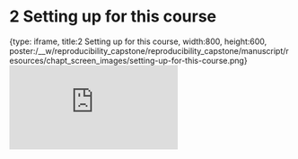 # 2 Setting up for this course
 
{type: iframe, title:2 Setting up for this course, width:800, height:600, poster:/__w/reproducibility_capstone/reproducibility_capstone/manuscript/resources/chapt_screen_images/setting-up-for-this-course.png}
![](https://hutchdatascience.org/reproducibility_capstone/setting-up-for-this-course.html)
 

 
